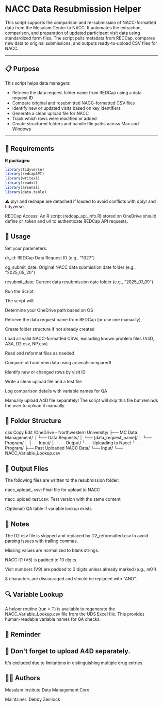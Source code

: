 # NACC Data Resubmission Helper

This script supports the comparison and re-submission of NACC-formatted data from the Mesulam Center to NACC. It automates the extraction, comparison, and preparation of updated participant visit data using standardized form files. The script pulls metadata from REDCap, compares new data to original submissions, and outputs ready-to-upload CSV files for NACC.

---

## 📋 Purpose

This script helps data managers:
- Retrieve the data request folder name from REDCap using a data request ID
- Compare original and resubmitted NACC-formatted CSV files
- Identify new or updated visits based on key identifiers
- Generate a clean upload file for NACC
- Track which rows were modified or added
- Create structured folders and handle file paths across Mac and Windows

---

## 🔧 Requirements

**R packages:**

```r
library(tidyverse)
library(redcapAPI)
library(writexl)
library(readxl)
library(arsenal)
library(data.table)
```

⚠️ plyr and reshape are detached if loaded to avoid conflicts with dplyr and tidyverse.

REDCap Access:
An R script (redcap_api_info.R) stored on OneDrive should define dr_token and url to authenticate REDCap API requests.

## 🚀 Usage
Set your parameters:

dr_id: REDCap Data Request ID (e.g., "1027")

og_submit_date: Original NACC data submission date folder (e.g., "2025_05_20")

resubmit_date: Current data resubmission date folder (e.g., "2025_07_09")

Run the Script:

The script will:

Determine your OneDrive path based on OS

Retrieve the data request name from REDCap (or use one manually)

Create folder structure if not already created

Load all valid NACC-formatted CSVs, excluding known problem files (A4D, A3A, D2.csv, NP.csv)

Read and reformat files as needed

Compare old and new data using arsenal::comparedf

Identify new or changed rows by visit ID

Write a clean upload file and a test file

Log comparison details with variable names for QA

Manually upload A4D file separately!
The script will skip this file but reminds the user to upload it manually.

## 📂 Folder Structure
css
Copy
Edit
/OneDrive - Northwestern University/
├── MC Data Management/
│   └── Data Requests/
│       └── [data_request_name]/
│           └── Program/
│               ├── Input/
│               └── Output/
└── Uploading to Nacc/
    └── Program/
        ├── Past Uploaded NACC Data/
        └── Input/
            └── NACC_Variable_Lookup.csv
## 📄 Output Files
The following files are written to the resubmission folder:

nacc_upload_<date>.csv: Final file for upload to NACC

nacc_upload_test<date>.csv: Test version with the same content

(Optional) QA table if variable lookup exists

## 🧠 Notes
The D2.csv file is skipped and replaced by D2_reformatted.csv to avoid parsing issues with trailing commas.

Missing values are normalized to blank strings.

NACC ID (V5) is padded to 10 digits.

Visit numbers (V9) are padded to 3 digits unless already marked (e.g., m01).

& characters are discouraged and should be replaced with "AND".

## 🔍 Variable Lookup
A helper routine (run = T) is available to regenerate the NACC_Variable_Lookup.csv file from the UDS Excel file. This provides human-readable variable names for QA checks.

## 📢 Reminder
## 🔴 Don't forget to upload A4D separately.
It's excluded due to limitations in distinguishing multiple drug entries.

## 🧑‍💻 Authors
Mesulam Institute Data Management Core

Maintainer: Debby Zemlock
